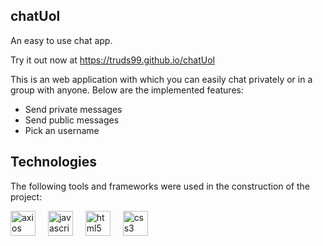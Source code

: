 ## chatUol

An easy to use chat app.

Try it out now at https://truds99.github.io/chatUol

This is an web application with which you can easily chat privately or in a group with anyone. Below are the implemented features:

- Send private messages
- Send public messages
- Pick an username

## Technologies
The following tools and frameworks were used in the construction of the project:<br>
<p>
  <img src="https://img.shields.io/badge/axios-%2320232a.svg?&style=for-the-badge&color=informational" height="40" alt="axios logo" />
  <img width="12" /> 
  <img src="https://img.shields.io/badge/JavaScript-F7DF1E?logo=javascript&logoColor=black&style=for-the-badge" height="40" alt="javascript logo" /> 
  <img width="12" /> 
  <img src="https://img.shields.io/badge/HTML5-E34F26?logo=html5&logoColor=white&style=for-the-badge" height="40" alt="html5 logo"  />
  <img width="12" /> 
  <img src="https://img.shields.io/badge/CSS3-1572B6?logo=css3&logoColor=white&style=for-the-badge" height="40" alt="css3 logo" />
<p/>

